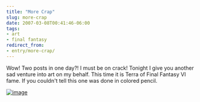 ```yaml
---
title: "More Crap"
slug: more-crap
date: 2007-03-08T00:41:46-06:00
tags:
- art
- final fantasy
redirect_from:
- entry/more-crap/
---
```

Wow! Two posts in one day?! I must be on crack! Tonight I give you another sad venture into art on my behalf. This time it is Terra of Final Fantasy VI fame. If you couldn't tell this one was done in colored pencil.

[![](http://dxprog.com/pics/terra.jpg "image")](http://dxprog.com/pics/terra.jpg)
